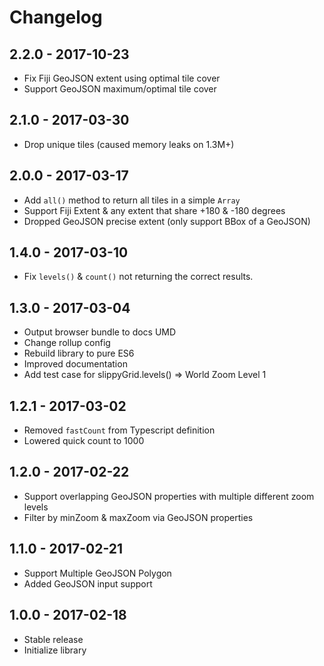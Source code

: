 
# Changelog

## 2.2.0 - 2017-10-23

- Fix Fiji GeoJSON extent using optimal tile cover
- Support GeoJSON maximum/optimal tile cover

## 2.1.0 - 2017-03-30

- Drop unique tiles (caused memory leaks on 1.3M+)

## 2.0.0 - 2017-03-17

- Add `all()` method to return all tiles in a simple `Array`
- Support Fiji Extent & any extent that share +180 & -180 degrees
- Dropped GeoJSON precise extent (only support BBox of a GeoJSON)

## 1.4.0 - 2017-03-10

- Fix `levels()` & `count()` not returning the correct results.

## 1.3.0 - 2017-03-04

- Output browser bundle to docs UMD
- Change rollup config
- Rebuild library to pure ES6
- Improved documentation
- Add test case for slippyGrid.levels() => World Zoom Level 1

## 1.2.1 - 2017-03-02

- Removed `fastCount` from Typescript definition
- Lowered quick count to 1000

## 1.2.0 - 2017-02-22

- Support overlapping GeoJSON properties with multiple different zoom levels
- Filter by minZoom & maxZoom via GeoJSON properties

## 1.1.0 - 2017-02-21

- Support Multiple GeoJSON Polygon
- Added GeoJSON input support

## 1.0.0 - 2017-02-18

- Stable release
- Initialize library